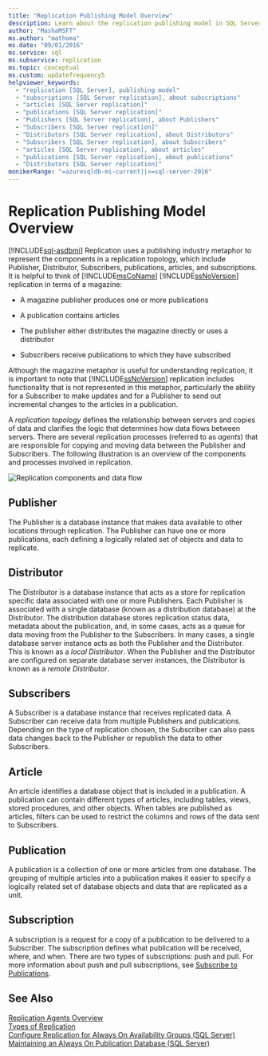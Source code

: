 ```yaml
---
title: "Replication Publishing Model Overview"
description: Learn about the replication publishing model in SQL Server, including Publisher, Distributor, Subscribers, publications, articles, and subscriptions.
author: "MashaMSFT"
ms.author: "mathoma"
ms.date: "09/01/2016"
ms.service: sql
ms.subservice: replication
ms.topic: conceptual
ms.custom: updatefrequency5
helpviewer_keywords:
  - "replication [SQL Server], publishing model"
  - "subscriptions [SQL Server replication], about subscriptions"
  - "articles [SQL Server replication]"
  - "publications [SQL Server replication]"
  - "Publishers [SQL Server replication], about Publishers"
  - "Subscribers [SQL Server replication]"
  - "Distributors [SQL Server replication], about Distributors"
  - "Subscribers [SQL Server replication], about Subscribers"
  - "articles [SQL Server replication], about articles"
  - "publications [SQL Server replication], about publications"
  - "Distributors [SQL Server replication]"
monikerRange: "=azuresqldb-mi-current||>=sql-server-2016"
---
```

# Replication Publishing Model Overview
[!INCLUDE[sql-asdbmi](../../../includes/applies-to-version/sql-asdbmi.md)]
  Replication uses a publishing industry metaphor to represent the components in a replication topology, which include Publisher, Distributor, Subscribers, publications, articles, and subscriptions. It is helpful to think of [!INCLUDE[msCoName](../../../includes/msconame-md.md)] [!INCLUDE[ssNoVersion](../../../includes/ssnoversion-md.md)] replication in terms of a magazine:  
  
-   A magazine publisher produces one or more publications  
  
-   A publication contains articles  
  
-   The publisher either distributes the magazine directly or uses a distributor  
  
-   Subscribers receive publications to which they have subscribed  
  
 Although the magazine metaphor is useful for understanding replication, it is important to note that [!INCLUDE[ssNoVersion](../../../includes/ssnoversion-md.md)] replication includes functionality that is not represented in this metaphor, particularly the ability for a Subscriber to make updates and for a Publisher to send out incremental changes to the articles in a publication.  
  
 A *replication topology* defines the relationship between servers and copies of data and clarifies the logic that determines how data flows between servers. There are several replication processes (referred to as *agents*) that are responsible for copying and moving data between the Publisher and Subscribers. The following illustration is an overview of the components and processes involved in replication.  
  
 ![Replication components and data flow](../../../relational-databases/replication/publish/media/replintro1.gif "Replication components and data flow")  
  
## Publisher  
 The Publisher is a database instance that makes data available to other locations through replication. The Publisher can have one or more publications, each defining a logically related set of objects and data to replicate.  
  
## Distributor  
 The Distributor is a database instance that acts as a store for replication specific data associated with one or more Publishers. Each Publisher is associated with a single database (known as a distribution database) at the Distributor. The distribution database stores replication status data, metadata about the publication, and, in some cases, acts as a queue for data moving from the Publisher to the Subscribers. In many cases, a single database server instance acts as both the Publisher and the Distributor. This is known as a *local Distributor*. When the Publisher and the Distributor are configured on separate database server instances, the Distributor is known as a *remote Distributor*.  
  
## Subscribers  
 A Subscriber is a database instance that receives replicated data. A Subscriber can receive data from multiple Publishers and publications. Depending on the type of replication chosen, the Subscriber can also pass data changes back to the Publisher or republish the data to other Subscribers.  
  
## Article  
 An article identifies a database object that is included in a publication. A publication can contain different types of articles, including tables, views, stored procedures, and other objects. When tables are published as articles, filters can be used to restrict the columns and rows of the data sent to Subscribers.  
  
## Publication  
 A publication is a collection of one or more articles from one database. The grouping of multiple articles into a publication makes it easier to specify a logically related set of database objects and data that are replicated as a unit.  
  
## Subscription  
 A subscription is a request for a copy of a publication to be delivered to a Subscriber. The subscription defines what publication will be received, where, and when. There are two types of subscriptions: push and pull. For more information about push and pull subscriptions, see [Subscribe to Publications](../../../relational-databases/replication/subscribe-to-publications.md).  
  
## See Also  
 [Replication Agents Overview](../../../relational-databases/replication/agents/replication-agents-overview.md)   
 [Types of Replication](../../../relational-databases/replication/types-of-replication.md)   
 [Configure Replication for Always On Availability Groups (SQL Server)](../../../database-engine/availability-groups/windows/configure-replication-for-always-on-availability-groups-sql-server.md)   
 [Maintaining an Always On Publication Database (SQL Server)](../../../database-engine/availability-groups/windows/maintaining-an-always-on-publication-database-sql-server.md)  
  
  
